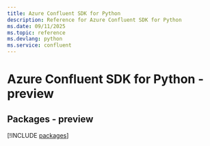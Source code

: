 ```yaml
---
title: Azure Confluent SDK for Python
description: Reference for Azure Confluent SDK for Python
ms.date: 09/11/2025
ms.topic: reference
ms.devlang: python
ms.service: confluent
---
```

# Azure Confluent SDK for Python - preview
## Packages - preview
[!INCLUDE [packages](confluent-index.md)]